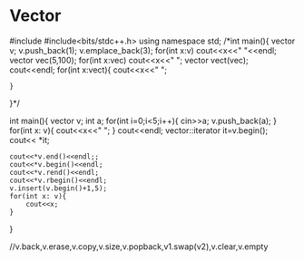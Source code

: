 # Vector

#include<iostream>
#include<bits/stdc++.h>
using namespace std;
/*int main(){
    vector<int> v;
    v.push_back(1);
    v.emplace_back(3);
    for(int x:v)
    cout<<x<<" "<<endl;
    vector<int> vec(5,100);
    for(int x:vec)
    cout<<x<<" ";
    vector<int> vect(vec);
    cout<<endl;
    for(int x:vect){
        cout<<x<<" ";
        
    }
    
}*/



int main(){
    vector<int> v;
    int a;
    for(int i=0;i<5;i++){
    cin>>a;
    v.push_back(a);
    }
    for(int x: v){
        cout<<x<<" ";
    }
cout<<endl;
    vector<int>::iterator it=v.begin();
    cout<< *it;

    cout<<*v.end()<<endl;;
    cout<<*v.begin()<<endl;
    cout<<*v.rend()<<endl;
    cout<<*v.rbegin()<<endl;
    v.insert(v.begin()+1,5);
    for(int x: v){
        cout<<x;
    }
    
}

//v.back,v.erase,v.copy,v.size,v.popback,v1.swap(v2),v.clear,v.empty












